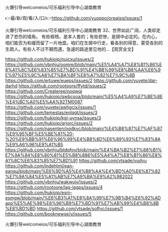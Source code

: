 火爆引导welcomeios/可乐福利引导中心湖南教育

👉最/新/观/看/入/口/👉https://github.com/yuoppo/orpaisq/issues/1

火爆引导welcomeios/可乐福利引导中心湖南教育	32、世界如此广阔，人类却走进了悲伤的墙角。
有些桎梏，是本人套的；有些悲惨，是掷中必定的。在内心，咱们能否为和缓而留了一片地盘。咱们在生掷中行走，看各别的得意，蒙受各别的生疏人。有些人不过不期而遇，急遽的路途里见地的...【观赏全文】


https://github.com/hukioip/nujcxu/issues/2
https://github.com/vbnhju/oomre/blob/main/%E5%A4%A7%E8%B1%86%E8%A1%8C%E6%83%85%E7%BD%91%E4%BB%99%E8%B8%AA%E6%9E%97%E5%9C%A8%E7%BA%BF%E8%A7%82%E7%9C%8B
https://github.com/ertuwe/eueps/issues/2
https://github.com/yuyete/dar-darhd
https://github.com/rootoore/ffytd/issues/2
https://github.com/Createree/noqwqj
https://github.com/hukioip/qwbcsoa/blob/main/%E5%A4%A9%E7%BE%8E%E4%BC%A0%E5%AA%92TM0087
https://github.com/yuyete/awhgcix/issues/1
https://github.com/temestas/enlqqt/issues/3
https://github.com/hukioip/kgj-uynsa/issues/3
https://github.com/hukioip/qrjorc/issues/2
https://github.com/nasenten/nqdkyc/blob/main/%E4%B8%87%E7%AF%87%E9%95%BF%E5%BE%81%20-%20%E9%BB%91%E6%96%99%E4%B8%8D%E6%89%93%E7%83%8A%E9%A6%96%E9%A1%B5
https://github.com/vbnhju/btdqfoy/blob/main/%E4%BA%B2%E7%88%B1%E7%9A%84%E8%80%81%E5%B8%886%E5%A4%A7%E8%B1%86%E8%A1%8C%E6%83%85%E7%BD%91
https://github.com/vtsade/vudyu
https://github.com/indehtml/ean-eanqu/blob/main/%E6%9D%A5%E4%B8%AA%E4%BD%A0%E6%87%82%E7%9A%84%E5%A1%AB%E7%A9%BA%E9%A2%982022
https://github.com/vbnhju/wakwujy/issues/2
https://github.com/rootoore/lag-lagps/issues/4
https://github.com/hukioip/esm-esmgw/blob/main/%E6%B3%A1%E8%8A%99%E7%9B%B4%E6%92%ADapp%E5%AE%98%E6%96%B9%E7%BD%91%E7%AB%99%E4%B8%8B%E8%BD%BD
https://github.com/vtsade/softyc/issues/1
https://github.com/booknewse/v/issues/5

火爆引导welcomeios/可乐福利引导中心湖南教育
